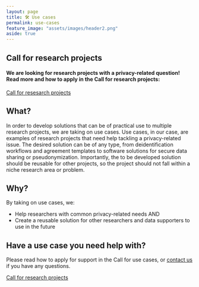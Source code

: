 ```yaml
---
layout: page
title: 🛠️ Use cases
permalink: use-cases
feature_image: "assets/images/header2.png"
aside: true
---
```


## Call for research projects
<h4>We are looking for research projects with a privacy-related question! Read more and how to apply in the Call for research projects:</h4>

<a href="https://utrechtuniversity.github.io/dataprivacyproject/assets/docs/Call_for_use_cases.pdf" target="_blank" class = "button">Call for resesarch projects</a>

## What?
In order to develop solutions that can be of practical use to multiple research projects, we are taking on use cases. Use cases, in our case, are examples of research projects that need help tackling a privacy-related issue. The desired solution can be of any type, from deidentification workflows and agreement templates to software solutions for secure data sharing or pseudonymization. Importantly, the to be developed solution should be reusable for other projects, so the project should not fall within a niche research area or problem.

## Why?
By taking on use cases, we:
- Help researchers with common privacy-related needs AND
- Create a reusable solution for other researchers and data supporters to use in the future

## Have a use case you need help with?
Please read how to apply for support in the Call for use cases, or [contact us](contact) if you have any questions.

<a href="https://utrechtuniversity.github.io/dataprivacyproject/assets/docs/Call_for_use_cases.pdf" target="_blank" class = "button">Call for research projects</a>